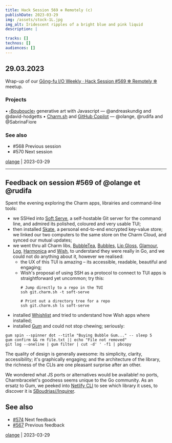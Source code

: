 ```yaml
---
title: Hack Session 569 ✼ Remotely (c)
publishDate: 2023-03-29
img: /assets/stock-1L.jpg
img_alt: Iridescent ripples of a bright blue and pink liquid
description: |

tracks: []
technos: []
audiences: []
---
```


## 29.03.2023

Wrap-up of our [Gōng-fu I/O Weekly · Hack Session #569 ✼ Remotely ✼](https://www.meetup.com/fr-FR/gōngfuio/events/291797728/) meetup.

### Projects

• [‹Bouboucle›](http://bouboucle.com) generative art with Javascript — @andreaskundig and @david-hodgetts 
• [Charm.sh](https://charm.sh) and [GitHub Copilot](https://github.com/features/copilot) — @olange, @rudifa and @SabrinaFiore

### See also

* #568 Previous session
* #570 Next session

[olange](https://github.com/olange) | 2023-03-29

<hr/>

## Feedback on session #569 of @olange et @rudifa

Spent the evening exploring the Charm apps, librairies and command-line tools:

* we SSHed into [Soft Serve](https://github.com/charmbracelet/soft-serve), a self-hostable Git server for the command line, and admired its polished, coloured and very usable TUI;
* then installed [Skate](https://github.com/charmbracelet/skate), a personal end-to-end encrypted key-value store; we linked our two computers to the same store on the Charm Cloud, and synced our mutual updates;
* we went thru all Charm libs, [BubbleTea](https://github.com/charmbracelet/bubbletea), [Bubbles](https://github.com/charmbracelet/bubbles), [Lip Gloss](https://github.com/charmbracelet/lipgloss), [Glamour](https://github.com/charmbracelet/glamour), [Log](), [Harmonica]() and [Wish](https://github.com/charmbracelet/wish), to understand they were really in Go, and we could not do anything about it, however we realised:
  * the UX of this TUI is amazing – its accessible, readable, beautiful and engaging;
  * Wish's proposal of using SSH as a protocol to connect to TUI apps is straightforward yet uncommon; try this:  
    ```shell
    # Jump directly to a repo in the TUI
    ssh git.charm.sh -t soft-serve
    
    # Print out a directory tree for a repo
    ssh git.charm.sh ls soft-serve
    ```
* installed [Whishlist](https://github.com/charmbracelet/wishlist) and tried to understand how Wish apps where installed;
* installed [Gum](https://github.com/charmbracelet/gum) and could not stop chewing; seriously:

```shell
gum spin --spinner dot --title "Buying Bubble Gum..." -- sleep 5
gum confirm && rm file.txt || echo "File not removed"
git log --oneline | gum filter | cut -d' ' -f1 | pbcopy
```

The quality of design is generally awesome: its simplicity, clarity, accessibility; it's graphically engaging; and the architecture of the library, the richness of the CLIs are one pleasant surprise after an other.

We wondered what JS ports or alternatives would be available! no ports, Charmbracelet's goodness seems unique to the Go community. As an ersatz to Gum, we peeked into [Netlify CLI](https://github.com/netlify/cli) to see which library it uses, to discover it is [SBoudrias//Inquirer](https://github.com/SBoudrias/Inquirer.js).

## See also

* [#574](https://github.com/gongfuio/sessions/issues/574#issuecomment-1534374365) Next feedback
* [#567](https://github.com/gongfuio/sessions/issues/567#issuecomment-1479990388) Previous feedback


[olange](https://github.com/olange) | 2023-03-29


